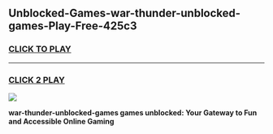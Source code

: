 
## Unblocked-Games-war-thunder-unblocked-games-Play-Free-425c3
<h3>
<a href="https://premium76.site?title=war-thunder-unblocked-games&ref=10A">CLICK TO PLAY</a></h3>
<hr>

<h3>
<a href="https://premium76.site?title=war-thunder-unblocked-games&ref=10A">CLICK 2 PLAY</a>
  
</h3>

<a href="https://premium76.site?title=war-thunder-unblocked-games&ref=10A"><img src="https://clearcache.store/games.png"></a>


**war-thunder-unblocked-games games unblocked: Your Gateway to Fun and Accessible Online Gaming**
